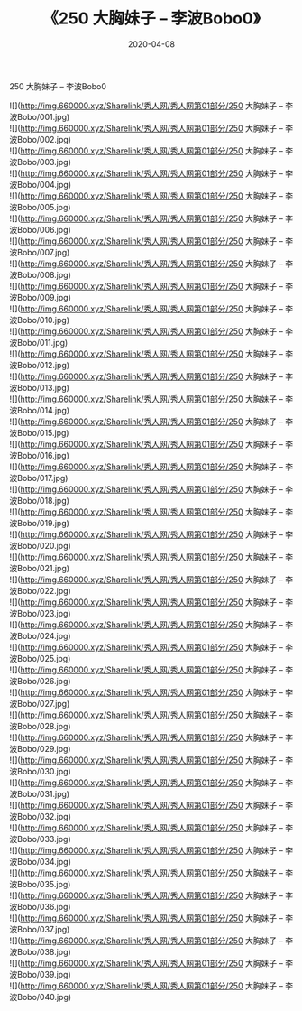﻿---
layout: post
title:  《250 大胸妹子 – 李波Bobo0》
date:   2020-04-08
img: http://img.660000.xyz/Sharelink/秀人网/秀人网第01部分/250 大胸妹子 – 李波Bobo0/000.jpg
categories: [美女, 清纯, 唯美]
---

250 大胸妹子 – 李波Bobo0

  ![](http://img.660000.xyz/Sharelink/秀人网/秀人网第01部分/250 大胸妹子 – 李波Bobo/001.jpg) <br> ![](http://img.660000.xyz/Sharelink/秀人网/秀人网第01部分/250 大胸妹子 – 李波Bobo/002.jpg) <br> ![](http://img.660000.xyz/Sharelink/秀人网/秀人网第01部分/250 大胸妹子 – 李波Bobo/003.jpg) <br> ![](http://img.660000.xyz/Sharelink/秀人网/秀人网第01部分/250 大胸妹子 – 李波Bobo/004.jpg) <br> ![](http://img.660000.xyz/Sharelink/秀人网/秀人网第01部分/250 大胸妹子 – 李波Bobo/005.jpg) <br> ![](http://img.660000.xyz/Sharelink/秀人网/秀人网第01部分/250 大胸妹子 – 李波Bobo/006.jpg) <br> ![](http://img.660000.xyz/Sharelink/秀人网/秀人网第01部分/250 大胸妹子 – 李波Bobo/007.jpg) <br> ![](http://img.660000.xyz/Sharelink/秀人网/秀人网第01部分/250 大胸妹子 – 李波Bobo/008.jpg) <br> ![](http://img.660000.xyz/Sharelink/秀人网/秀人网第01部分/250 大胸妹子 – 李波Bobo/009.jpg) <br> ![](http://img.660000.xyz/Sharelink/秀人网/秀人网第01部分/250 大胸妹子 – 李波Bobo/010.jpg) <br> ![](http://img.660000.xyz/Sharelink/秀人网/秀人网第01部分/250 大胸妹子 – 李波Bobo/011.jpg) <br> ![](http://img.660000.xyz/Sharelink/秀人网/秀人网第01部分/250 大胸妹子 – 李波Bobo/012.jpg) <br> ![](http://img.660000.xyz/Sharelink/秀人网/秀人网第01部分/250 大胸妹子 – 李波Bobo/013.jpg) <br> ![](http://img.660000.xyz/Sharelink/秀人网/秀人网第01部分/250 大胸妹子 – 李波Bobo/014.jpg) <br> ![](http://img.660000.xyz/Sharelink/秀人网/秀人网第01部分/250 大胸妹子 – 李波Bobo/015.jpg) <br> ![](http://img.660000.xyz/Sharelink/秀人网/秀人网第01部分/250 大胸妹子 – 李波Bobo/016.jpg) <br> ![](http://img.660000.xyz/Sharelink/秀人网/秀人网第01部分/250 大胸妹子 – 李波Bobo/017.jpg) <br> ![](http://img.660000.xyz/Sharelink/秀人网/秀人网第01部分/250 大胸妹子 – 李波Bobo/018.jpg) <br> ![](http://img.660000.xyz/Sharelink/秀人网/秀人网第01部分/250 大胸妹子 – 李波Bobo/019.jpg) <br> ![](http://img.660000.xyz/Sharelink/秀人网/秀人网第01部分/250 大胸妹子 – 李波Bobo/020.jpg) <br> ![](http://img.660000.xyz/Sharelink/秀人网/秀人网第01部分/250 大胸妹子 – 李波Bobo/021.jpg) <br> ![](http://img.660000.xyz/Sharelink/秀人网/秀人网第01部分/250 大胸妹子 – 李波Bobo/022.jpg) <br> ![](http://img.660000.xyz/Sharelink/秀人网/秀人网第01部分/250 大胸妹子 – 李波Bobo/023.jpg) <br> ![](http://img.660000.xyz/Sharelink/秀人网/秀人网第01部分/250 大胸妹子 – 李波Bobo/024.jpg) <br> ![](http://img.660000.xyz/Sharelink/秀人网/秀人网第01部分/250 大胸妹子 – 李波Bobo/025.jpg) <br> ![](http://img.660000.xyz/Sharelink/秀人网/秀人网第01部分/250 大胸妹子 – 李波Bobo/026.jpg) <br> ![](http://img.660000.xyz/Sharelink/秀人网/秀人网第01部分/250 大胸妹子 – 李波Bobo/027.jpg) <br> ![](http://img.660000.xyz/Sharelink/秀人网/秀人网第01部分/250 大胸妹子 – 李波Bobo/028.jpg) <br> ![](http://img.660000.xyz/Sharelink/秀人网/秀人网第01部分/250 大胸妹子 – 李波Bobo/029.jpg) <br> ![](http://img.660000.xyz/Sharelink/秀人网/秀人网第01部分/250 大胸妹子 – 李波Bobo/030.jpg) <br> ![](http://img.660000.xyz/Sharelink/秀人网/秀人网第01部分/250 大胸妹子 – 李波Bobo/031.jpg) <br> ![](http://img.660000.xyz/Sharelink/秀人网/秀人网第01部分/250 大胸妹子 – 李波Bobo/032.jpg) <br> ![](http://img.660000.xyz/Sharelink/秀人网/秀人网第01部分/250 大胸妹子 – 李波Bobo/033.jpg) <br> ![](http://img.660000.xyz/Sharelink/秀人网/秀人网第01部分/250 大胸妹子 – 李波Bobo/034.jpg) <br> ![](http://img.660000.xyz/Sharelink/秀人网/秀人网第01部分/250 大胸妹子 – 李波Bobo/035.jpg) <br> ![](http://img.660000.xyz/Sharelink/秀人网/秀人网第01部分/250 大胸妹子 – 李波Bobo/036.jpg) <br> ![](http://img.660000.xyz/Sharelink/秀人网/秀人网第01部分/250 大胸妹子 – 李波Bobo/037.jpg) <br> ![](http://img.660000.xyz/Sharelink/秀人网/秀人网第01部分/250 大胸妹子 – 李波Bobo/038.jpg) <br> ![](http://img.660000.xyz/Sharelink/秀人网/秀人网第01部分/250 大胸妹子 – 李波Bobo/039.jpg) <br> ![](http://img.660000.xyz/Sharelink/秀人网/秀人网第01部分/250 大胸妹子 – 李波Bobo/040.jpg) <br>